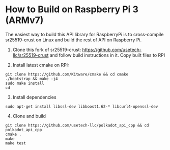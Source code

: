 # How to Build on Raspberry Pi 3 (ARMv7)

The easiest way to build this API library for RaspberryPi is to cross-compile sr25519-crust on Linux and build the rest of API on Raspberry Pi.

1. Clone this fork of sr25519-crust: https://github.com/usetech-llc/sr25519-crust and follow build instructions in it. Copy built files to RPI

2. Install latest cmake on RPI:
```
git clone https://github.com/Kitware/cmake && cd cmake
./bootstrap && make -j4
sudo make install
cd
```

3. Install dependencies
```
sudo apt-get install libssl-dev libboost1.62-* libcurl4-openssl-dev
```

4. Clone and build
```
git clone https://github.com/usetech-llc/polkadot_api_cpp && cd polkadot_api_cpp
cmake .
make
make test
```
